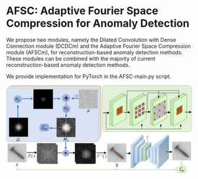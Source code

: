 # AFSC: Adaptive Fourier Space Compression for Anomaly Detection

We propose two modules, namely the Dilated Convolution with Dense Connection module (DCDCm) and the Adaptive Fourier Space Compression module (AFSCm), for reconstruction-based anomaly detection methods. These modules can be combined with the majority of current reconstruction-based anomaly detection methods.

We provide implementation for PyTorch in the AFSC-main.py script.

![fig2](.\imgs\fig2.png)